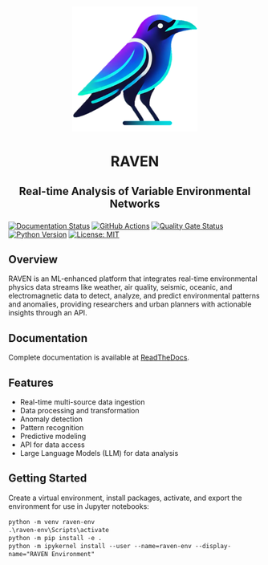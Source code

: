 <p align="center">
    <img src="docs/_static/logo.png" alt="RAVEN Logo" width="250"/>
</p>
<h1 align="center">
    RAVEN
</h1>
<h2 align="center">
    Real-time Analysis of Variable Environmental Networks
</h2>

###
[![Documentation Status](https://readthedocs.org/projects/raven-tool/badge/?version=latest)](https://raven-tool.readthedocs.io/en/latest/?badge=latest)
[![GitHub Actions](https://github.com/ajpung/raven/workflows/RAVEN%20CI/badge.svg)](https://github.com/yourusername/raven/actions) 
[![Quality Gate Status](https://sonarcloud.io/api/project_badges/measure?project=ajpung_raven&metric=alert_status)](https://sonarcloud.io/dashboard?id=yourusername_raven)
[![Python Version](https://img.shields.io/badge/python-3.13-blue.svg)](https://www.python.org/downloads/) 
[![License: MIT](https://img.shields.io/badge/License-MIT-yellow.svg)](https://opensource.org/licenses/MIT) 

## Overview
RAVEN is an ML-enhanced platform that integrates real-time environmental physics
data streams like weather, air quality, seismic, oceanic, and electromagnetic data
to detect, analyze, and predict environmental patterns and anomalies, providing
researchers and urban planners with actionable insights through an API.

## Documentation
Complete documentation is available at [ReadTheDocs](https://raven-tool.readthedocs.io/en/latest/).

## Features
- Real-time multi-source data ingestion
- Data processing and transformation
- Anomaly detection
- Pattern recognition
- Predictive modeling
- API for data access
- Large Language Models (LLM) for data analysis

## Getting Started
Create a virtual environment, install packages, activate, and export the environment
for use in Jupyter notebooks:

```
python -m venv raven-env
.\raven-env\Scripts\activate
python -m pip install -e .
python -m ipykernel install --user --name=raven-env --display-name="RAVEN Environment"
```